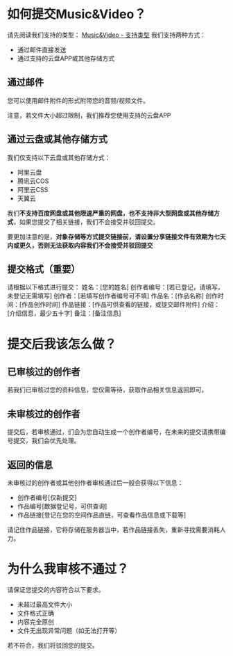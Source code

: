 # 如何提交Music&Video？
请先阅读我们支持的类型：
[Music&Video - 支持类型](/music&video/type-we-support)
我们支持两种方式：
- 通过邮件直接发送
- 通过支持的云盘APP或其他存储方式

## 通过邮件
您可以使用邮件附件的形式附带您的音频/视频文件。

注意，若文件大小超过限制，我们推荐您使用支持的云盘APP

## 通过云盘或其他存储方式
我们仅支持以下云盘或其他存储方式：
- 阿里云盘
- 腾讯云COS
- 阿里云CSS
- 天翼云

我们**不支持百度网盘或其他限速严重的网盘，也不支持非大型网盘或其他存储方式**，如果您提交了相关链接，我们不会接受并驳回提交。

要更加注意的是，**对象存储等方式提交链接前，请设置分享链接文件有效期为七天内或更久，否则无法获取内容我们不会接受并驳回提交**

## 提交格式（重要）
请根据以下格式进行提交：
姓名：[您的姓名]
创作者编号：[若已登记，请填写，未登记无需填写]
创作者：[若填写创作者编号可不填]
作品名：[作品名称]
创作时间：[作品创作时间]
作品链接：[作品可供查看的链接，或提交邮件附件]
介绍：[介绍信息，最少五十字]
备注：[备注信息]

# 提交后我该怎么做？
## 已审核过的创作者
若我们已审核过您的资料信息，您仅需等待，获取作品相关信息返回即可。

## 未审核过的创作者
提交后，若审核通过，们会为您自动生成一个创作者编号，在未来的提交请携带编号提交，我们会优先处理。

## 返回的信息
未审核过的创作者或其他创作者审核通过后一般会获得以下信息：
- 创作者编号[仅新提交]
- 作品编号[数据登记号，可供查询]
- 作品链接[登记在您的空间作品直链，可查看作品信息或下载等]

请记住作品链接，它将存储在服务器当中，若作品链接丢失，重新寻找需要消耗人力。

# 为什么我审核不通过？
请保证您提交的内容符合以下要求。
- 未超过最高文件大小
- 文件格式正确
- 内容完全原创
- 文件无出现异常问题（如无法打开等）

若不符合，我们将驳回您的提交。